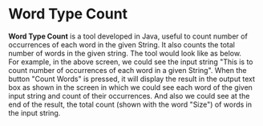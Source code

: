 # Word Type Count
<b>Word Type Count</b> is a tool developed in Java, useful to count number of occurrences of each word in the given String. It also counts the total number of words in the given string. The tool would look like as below. 
<br>
For example, in the above screen, we could see the input string "This is to count number of occurrences of each word in a given String". When the button "Count Words" is pressed, it will display the result in the output text box as shown in the screen in which we could see each word of the given input string and count of their occurrences. And also we could see at the end of the result, the total count (shown with the word "Size") of words in the input string. 
